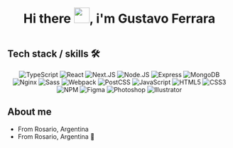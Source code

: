 <h1 align="center"><b>Hi there <img src="https://media.giphy.com/media/hvRJCLFzcasrR4ia7z/giphy.gif" width="35">, i'm Gustavo Ferrara </b></h1>
<img src="https://i.imgur.com/231lj93.jpg" alt="">

## Tech stack / skills 🛠️
<div align="center">
  <img src="https://img.shields.io/badge/typescript-%23007ACC.svg?style=for-the-badge&logo=typescript&logoColor=white" alt="TypeScript"/>
  <img src="https://img.shields.io/badge/React-20232A?style=for-the-badge&logo=react&logoColor=61DAFB" alt="React"/>
  <img src="https://img.shields.io/badge/Next.js-ffffff?style=for-the-badge&logo=next.js&logoColor=000000" alt="Next.JS"/>
  <img src="https://img.shields.io/badge/Node.js-579111?style=for-the-badge&logo=node.js&logoColor=white" alt="Node.JS"/>
  <img src="https://img.shields.io/badge/Express-20232A?style=for-the-badge&logo=express&logoColor=white" alt="Express"/>
  <img src="https://img.shields.io/badge/MongoDB-00864b?style=for-the-badge&logo=mongodb&logoColor=white" alt="MongoDB"/>
  <img src="https://img.shields.io/badge/Nginx-009900?style=for-the-badge&logo=nginx&logoColor=white" alt="Nginx"/>
  <img src="https://img.shields.io/badge/Sass-CC6699?style=for-the-badge&logo=sass&logoColor=white" alt="Sass"/>
  <img src="https://img.shields.io/badge/Webpack-67aace?style=for-the-badge&logo=webpack&logoColor=white" alt="Webpack"/>
  <img src="https://img.shields.io/badge/PostCSS-20232A?style=for-the-badge&logo=postcss&logoColor=d6380a" alt="PostCSS"/>
  <img src="https://img.shields.io/badge/JavaScript-F7DF1E?style=for-the-badge&logo=javascript&logoColor=black" alt="JavaScript"/>
  <img src="https://img.shields.io/badge/html5-%23E34F26.svg?style=for-the-badge&logo=html5&logoColor=white" alt="HTML5"/>
  <img src="https://img.shields.io/badge/CSS3-1572B6?style=for-the-badge&logo=css3&logoColor=white" alt="CSS3"/>
  <img src="https://img.shields.io/badge/NPM-20232a?style=for-the-badge&logo=npm&logoColor=c53635" alt="NPM"/>
  <img src="https://img.shields.io/badge/Figma-ff4c4c?style=for-the-badge&logo=figma&logoColor=white" alt="Figma"/>
  <img src="https://img.shields.io/badge/Photoshop-001e36?style=for-the-badge&logo=adobephotoshop&logoColor=31a8ff" alt="Photoshop"/>
  <img src="https://img.shields.io/badge/Illustrator-330000?style=for-the-badge&logo=adobeillustrator&logoColor=ff9a00" alt="Illustrator"/>
</div>

## About me
- From Rosario, Argentina 
- From Rosario, Argentina 📍

